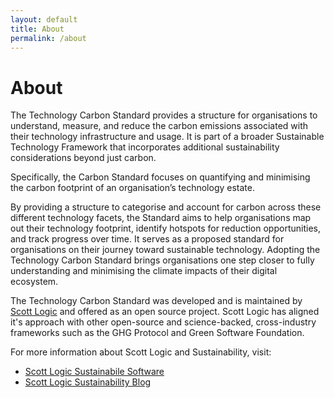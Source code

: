 ```yaml
---
layout: default
title: About
permalink: /about
---
```


# About

The Technology Carbon Standard provides a structure for organisations to understand, measure, and reduce the carbon emissions associated with their technology infrastructure and usage. It is part of a broader Sustainable Technology Framework that incorporates additional sustainability considerations beyond just carbon.

Specifically, the Carbon Standard focuses on quantifying and minimising the carbon footprint of an organisation’s technology estate.

By providing a structure to categorise and account for carbon across these different technology facets, the Standard aims to help organisations map out their technology footprint, identify hotspots for reduction opportunities, and track progress over time. It serves as a proposed standard for organisations on their journey toward sustainable technology. Adopting the Technology Carbon Standard brings organisations one step closer to fully understanding and minimising the climate impacts of their digital ecosystem.

The Technology Carbon Standard was developed and is maintained by [Scott Logic](https://www.scottlogic.com) and offered as an open source project. Scott Logic has aligned it's approach with other open-source and science-backed, cross-industry frameworks such as the GHG Protocol and Green Software Foundation.

For more information about Scott Logic and Sustainability, visit:
- [Scott Logic Sustainabile Software](https://www.scottlogic.com/what-we-do/sustainable-software)
- [Scott Logic Sustainability Blog](https://blog.scottlogic.com/category/sustainability.html)


